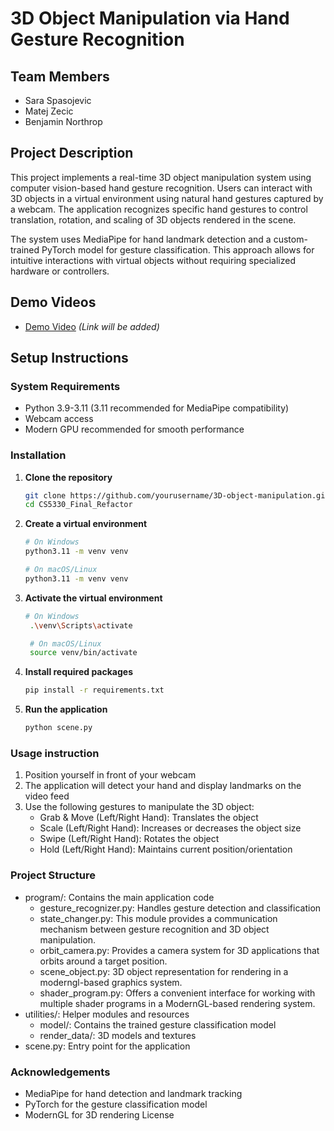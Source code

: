 # 3D Object Manipulation via Hand Gesture Recognition

## Team Members

- Sara Spasojevic
- Matej Zecic
- Benjamin Northrop

## Project Description

This project implements a real-time 3D object manipulation system using computer vision-based hand gesture recognition. Users can interact with 3D objects in a virtual environment using natural hand gestures captured by a webcam. The application recognizes specific hand gestures to control translation, rotation, and scaling of 3D objects rendered in the scene.

The system uses MediaPipe for hand landmark detection and a custom-trained PyTorch model for gesture classification. This approach allows for intuitive interactions with virtual objects without requiring specialized hardware or controllers.

## Demo Videos

- [Demo Video](#) _(Link will be added)_

## Setup Instructions

### System Requirements

- Python 3.9-3.11 (3.11 recommended for MediaPipe compatibility)
- Webcam access
- Modern GPU recommended for smooth performance

### Installation

1. **Clone the repository**

   ```bash
   git clone https://github.com/yourusername/3D-object-manipulation.git
   cd CS5330_Final_Refactor

   ```

2. **Create a virtual environment**

   ```bash
   # On Windows
   python3.11 -m venv venv

   # On macOS/Linux
   python3.11 -m venv venv

   ```

3. **Activate the virtual environment**

   ```bash
   # On Windows
    .\venv\Scripts\activate

    # On macOS/Linux
    source venv/bin/activate
   ```

4. **Install required packages**

   ```bash
   pip install -r requirements.txt
   ```

5. **Run the application**
   ```bash
   python scene.py
   ```

### Usage instruction

1. Position yourself in front of your webcam
2. The application will detect your hand and display landmarks on the video feed
3. Use the following gestures to manipulate the 3D object:
   - Grab & Move (Left/Right Hand): Translates the object
   - Scale (Left/Right Hand): Increases or decreases the object size
   - Swipe (Left/Right Hand): Rotates the object
   - Hold (Left/Right Hand): Maintains current position/orientation

### Project Structure

- program/: Contains the main application code
  - gesture_recognizer.py: Handles gesture detection and classification
  - state_changer.py: This module provides a communication mechanism between gesture recognition and 3D object manipulation.
  - orbit_camera.py: Provides a camera system for 3D applications that orbits around a target position.
  - scene_object.py: 3D object representation for rendering in a moderngl-based graphics system.
  - shader_program.py: Offers a convenient interface for working with multiple shader
    programs in a ModernGL-based rendering system.
- utilities/: Helper modules and resources
  - model/: Contains the trained gesture classification model
  - render_data/: 3D models and textures
- scene.py: Entry point for the application

### Acknowledgements

- MediaPipe for hand detection and landmark tracking
- PyTorch for the gesture classification model
- ModernGL for 3D rendering
  License
